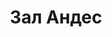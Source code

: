 ---
title: "Зал Андес"
endpoint: "/api/halls/andes"
featured_image: "/images/rules-banner-top.jpg"
pageclass: "inner page-halls-zal-andes loading"
---